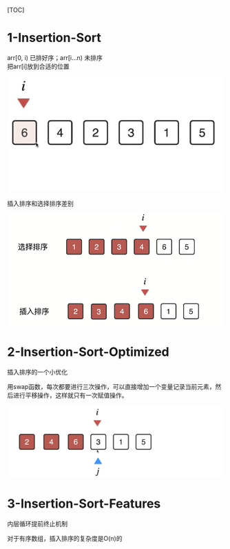 [TOC]

# 1-Insertion-Sort

arr[0, i) 已排好序；arr[i...n) 未排序    
把arr[i]放到合适的位置   

![001InsertionSort.gif](./InsertionSortPics/001InsertionSort.gif)

插入排序和选择排序差别

![002InsertionSort.png](./InsertionSortPics/002InsertionSort.png)

# 2-Insertion-Sort-Optimized

插入排序的一个小优化

用swap函数，每次都要进行三次操作，可以直接增加一个变量记录当前元素，然后进行平移操作，这样就只有一次赋值操作。

![003InsertionSort.gif](./InsertionSortPics/003InsertionSort.gif)

# 3-Insertion-Sort-Features

内层循环提前终止机制

对于有序数组，插入排序的复杂度是O(n)的





